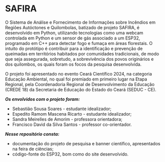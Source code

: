 # SAFIRA

O Sistema de Análise e Fornecimento de Informações sobre Incêndios em Regiões Autóctones e Quilombolas, batizado de projeto SAFIRA, é desenvolvido em Python, utilizando tecnologias como uma webcam controlada em Python e um sensor de gás associado a um ESP32, programado em C++ para detectar fogo e fumaça em áreas florestais. O intuito do protótipo é contribuir para a identificação e prevenção de queimadas em territórios habitados por comunidades tradicionais, de modo que seja assegurada, sobretudo, a sobrevivência dos povos originários e dos quilombos, os quais foram os focos da pesquisa desenvolvida.

O projeto foi apresentado no evento Ceará Científico 2024, na categoria Educação Ambiental, no qual foi premiado em primeiro lugar na Etapa Regional, pela Coordenadoria Regional de Desenvolvimento da Educação (CREDE 18) da Secretaria de Educação do Estado do Ceará (SEDUC - CE).

***Os envolvidos com o projeto foram:***
- Sebastião Sousa Soares - estudante idealizador;
- Espedito Ramom Mascena Ricarto - estudante idealizador;
- Sandra Meirelles de Amorim - professora orientadora;
- Francisco David da Silva Santos - professor co-orientador.

***Nesse repositório consta:***
- documentação do projeto de pesquisa e banner científico, apresentados na feira de ciências;
- código-fonte do ESP32, bom como do site desenvolvido.
